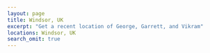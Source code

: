 ```yaml
---
layout: page
title: Windsor, UK
excerpt: "Get a recent location of George, Garrett, and Vikram"
locations: Windsor, UK
search_omit: true
---
```

